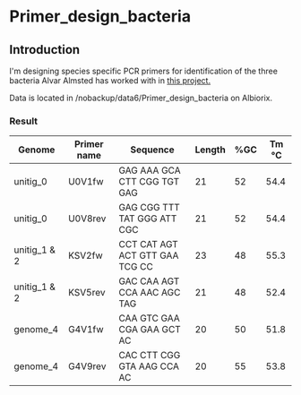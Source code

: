 # Primer_design_bacteria

## Introduction
I'm designing species specific PCR primers for identification of the three bacteria Alvar Almsted has worked with in [this project.](https://github.com/alvaralmstedt/mthesis)

Data is located in /nobackup/data6/Primer_design_bacteria on Albiorix.

### Result

Genome | Primer name | Sequence | Length | %GC | Tm °C
-------|-------------|----------|--------|----|---
unitig_0 | U0V1fw | GAG AAA GCA CTT CGG TGT GAG | 21 | 52 | 54.4
unitig_0 | U0V8rev | GAG CGG TTT TAT GGG ATT CGC | 21 | 52 | 54.4
unitig_1 & 2 | KSV2fw | CCT CAT AGT ACT GTT GAA TCG CC | 23 | 48 | 55.3
unitig_1 & 2 | KSV5rev | GAC CAA AGT CCA AAC AGC TAG | 21 | 48 | 52.4
genome_4 | G4V1fw | CAA GTC GAA CGA GAA GCT AC | 20 | 50 | 51.8
genome_4 | G4V9rev | CAC CTT CGG GTA AAG CCA AC | 20 | 55 | 53.8


